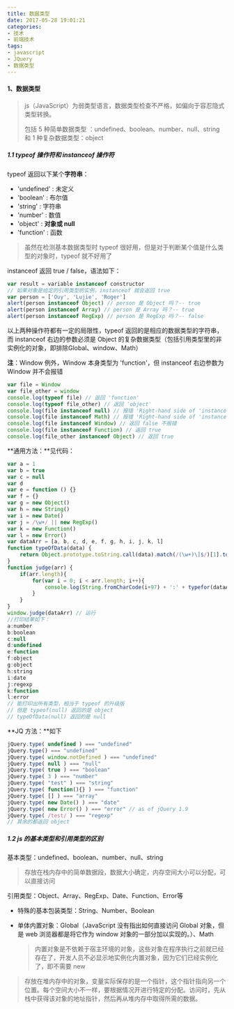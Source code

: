 ```yaml
---
title: 数据类型
date: 2017-05-28 19:01:21
categories:
- 技术
- 前端技术
tags:
- javascript
- JQuery
- 数据类型
---
```


#### 1、数据类型

> js（JavaScript）为弱类型语言，数据类型检查不严格，如偏向于容忍隐式类型转换。
>
> 包括 5 种简单数据类型 ：undefined、boolean、number、null、string 和 1 种复杂数据类型：object

##### 1.1 typeof 操作符和 instanceof 操作符

typeof 返回以下某个**字符串**：

- 'undefined' : 未定义
- 'boolean' : 布尔值
- 'string' : 字符串
- 'number' : 数值
- 'object' : **对象或 null**
- 'function' : 函数

> 虽然在检测基本数据类型时 typeof 很好用，但是对于判断某个值是什么类型的对象时，typeof 就不好用了

instanceof 返回 true / false，语法如下：

```javascript
var result = variable instanceof constructor
// 如果对象是给定的引用类型的实例，instanceof 就会返回 true
var person = ['Ouy', 'Lujie', 'Roger'] 
alert(person instanceof Object) // person 是 Object 吗？-- true
alert(person instanceof Array) // person 是 Array 吗？-- true
alert(person instanceof RegExp) // person 是 RegExp 吗？-- false
```

以上两种操作符都有一定的局限性，typeof 返回的是相应的数据类型的字符串，而 instanceof 右边的参数必须是 Object 的复杂数据类型（包括引用类型里的非实例化的对象，即排除Global、window、Math）

**注**：Window 例外，Window 本身类型为 'function'，但 instanceof 右边参数为 Window 并不会报错

```javascript
var file = Window
var file_other = window
console.log(typeof file) // 返回 'function'
console.log(typeof file_other) // 返回 'object'
console.log(file instanceof null) // 报错 'Right-hand side of 'instanceof' is not an object'
console.log(file instanceof Math) // 报错 'Right-hand side of 'instanceof' is not callable'
console.log(file instanceof Window) // 返回 false 不报错
console.log(file instanceof Function) // 返回 true
console.log(file_other instanceof Object) // 返回 true
```

**通用方法：**见代码：

```javascript
var a = 1
var b = true
var c = null
var d
var e = function () {}
var f = {}
var g = new Object()
var h = new String()
var i = new Date()
var j = /\w+/ || new RegExp()
var k = new Function()
var l = new Error()
var dataArr = [a, b, c, d, e, f, g, h, i, j, k, l]
function typeOfData(data) {
    return Object.prototype.toString.call(data).match(/(\w+)\]$/)[1].toLowerCase()
}
function judge(arr) {
	if(arr.length){
		for(var i = 0; i < arr.length; i++){
			console.log(String.fromCharCode(i+97) + ':' + typefor(dataArr[i]))
		}
	}
}
window.judge(dataArr) // 运行
//打印结果如下：
a:number
b:boolean
c:null
d:undefined
e:function
f:object
g:object
h:string
i:date
j:regexp
k:function
l:error
// 能打印出所有类型，相当于 typeof 的升级版
// 但是 typeof(null) 返回的是 object
// typeOfData(null) 返回的是 null
```

**JQ 方法：**如下

```javascript
jQuery.type( undefined ) === "undefined"
jQuery.type() === "undefined"
jQuery.type( window.notDefined ) === "undefined"
jQuery.type( null ) === "null"
jQuery.type( true ) === "boolean"
jQuery.type( 3 ) === "number"
jQuery.type( "test" ) === "string"
jQuery.type( function(){} ) === "function"
jQuery.type( [] ) === "array"
jQuery.type( new Date() ) === "date"
jQuery.type( new Error() ) === "error" // as of jQuery 1.9
jQuery.type( /test/ ) === "regexp"
// 其余的都返回 object
```



##### 1.2 js 的基本类型和引用类型的区别

基本类型：undefined、boolean、number、null、string 

> 存放在栈内存中的简单数据段，数据大小确定，内存空间大小可以分配，可以直接访问

引用类型：Object、Array、RegExp、Date、Function、Error等

- 特殊的基本包装类型：String、Number、Boolean

- 单体内置对象：Global（JavaScript 没有指出如何直接访问 Global 对象，但是 web 浏览器都是将它作为 window 对象的一部分加以实现的。）、Math

  > 内置对象是不依赖于宿主环境的对象，这些对象在程序执行之前就已经存在了，开发人员不必显示地实例化内置对象，因为它们已经实例化了，即不需要 new

> 存放在堆内存中的对象，变量实际保存的是一个指针，这个指针指向另一个位置。每个空间大小不一样，要根据情况开进行特定的分配。访问时，先从栈中获得该对象的地址指针，然后再从堆内存中取得所需的数据。



